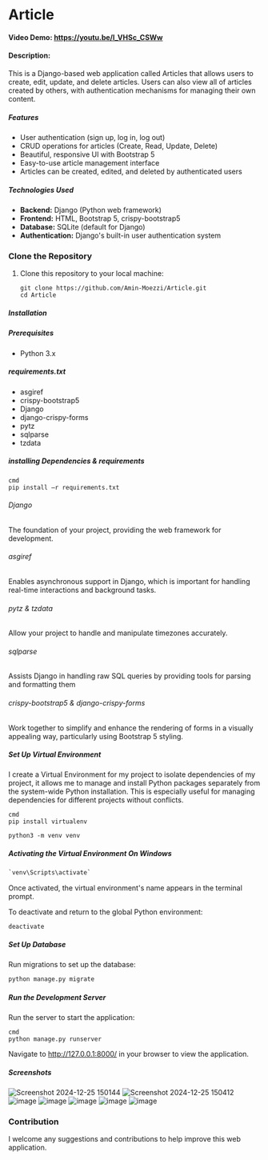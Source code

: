 # Article
#### Video Demo:  https://youtu.be/l_VHSc_CSWw
#### Description:


This is a Django-based web application called Articles that allows users to create,
edit, update, and delete articles. Users can also view  all of articles created by
others, with authentication mechanisms for managing their own content.

##### Features

- User authentication (sign up, log in, log out)
- CRUD operations for articles (Create, Read, Update, Delete)
- Beautiful, responsive UI with Bootstrap 5
- Easy-to-use article management interface
- Articles can be created, edited, and deleted by authenticated users
##### Technologies Used

- **Backend:** Django (Python web framework)
- **Frontend:** HTML, Bootstrap 5, crispy-bootstrap5
- **Database:** SQLite (default for Django)
- **Authentication:** Django's built-in user authentication system

  
### Clone the Repository

1. Clone this repository to your local machine:
   ```
   git clone https://github.com/Amin-Moezzi/Article.git
   cd Article

##### Installation

##### Prerequisites
- Python 3.x


##### requirements.txt
- asgiref
- crispy-bootstrap5
- Django
- django-crispy-forms
- pytz
- sqlparse
- tzdata
  
##### installing  Dependencies & requirements 
```
cmd
pip install –r requirements.txt
```

###### Django
The foundation of your project, providing the web framework for development.
###### asgiref
Enables asynchronous support in Django, which is important for handling real-time
 interactions and background tasks.

###### pytz & tzdata
Allow your project to handle and manipulate timezones accurately.
###### sqlparse 
Assists Django in handling raw SQL queries by providing tools for parsing and
 formatting them
###### crispy-bootstrap5 & django-crispy-forms
   Work together to simplify and enhance the rendering of forms in a visually
   appealing way, particularly using Bootstrap 5 styling.

##### Set Up Virtual Environment
   I create  a Virtual Environment for my project to isolate dependencies
   of my project, it allows me to manage and install Python packages separately
   from the system-wide Python installation. This is especially useful for managing
   dependencies for different projects without conflicts.

``` code
cmd
pip install virtualenv

python3 -m venv venv
```
##### Activating the Virtual Environment On Windows
``` cmd
`venv\Scripts\activate`
```
Once activated, the virtual environment's name appears in the terminal prompt.

To deactivate and return to the global Python environment:
```
deactivate
```

##### Set Up Database
Run migrations to set up the database:
```cmd 
python manage.py migrate
```

##### Run the Development Server
Run the server to start the application:
```
cmd
python manage.py runserver
```
Navigate to http://127.0.0.1:8000/ in your browser to view the application.

##### Screenshots
![Screenshot 2024-12-25 150144](https://github.com/user-attachments/assets/04b444c5-43a9-4bd1-84a6-05826f99923f)
![Screenshot 2024-12-25 150412](https://github.com/user-attachments/assets/faa6a42a-434c-460b-884c-db1cbbf5c8c5)
![image](https://github.com/user-attachments/assets/1cfb2e1e-4a5b-429e-a25a-7c804f34628b)
![image](https://github.com/user-attachments/assets/988a555b-1ce0-4f34-ab72-50c9021004bd)
![image](https://github.com/user-attachments/assets/6b7a72d2-dd26-40e8-80c5-1b3379cee0d0)
![image](https://github.com/user-attachments/assets/9c75a7af-e301-4279-abac-ea00e0fb657c)
![image](https://github.com/user-attachments/assets/ebf3e663-ab07-4cd1-8cac-15a727c7e18d)

### Contribution
I welcome any suggestions and contributions to help improve this web application.
